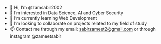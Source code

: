 - 👋 Hi, I’m @zamsabir2002
- 👀 I’m interested in Data Science, AI and Cyber Security
- 🌱 I’m currently learning Web Development
- 💞️ I’m looking to collaborate on projects related to my field of study
- 📫 Contact me through my email: sabirzameet2@gmail.com or through instagram @zameetsabir

<!---
zamsabir2002/zamsabir2002 is a ✨ special ✨ repository because its `README.md` (this file) appears on your GitHub profile.
You can click the Preview link to take a look at your changes.
--->
